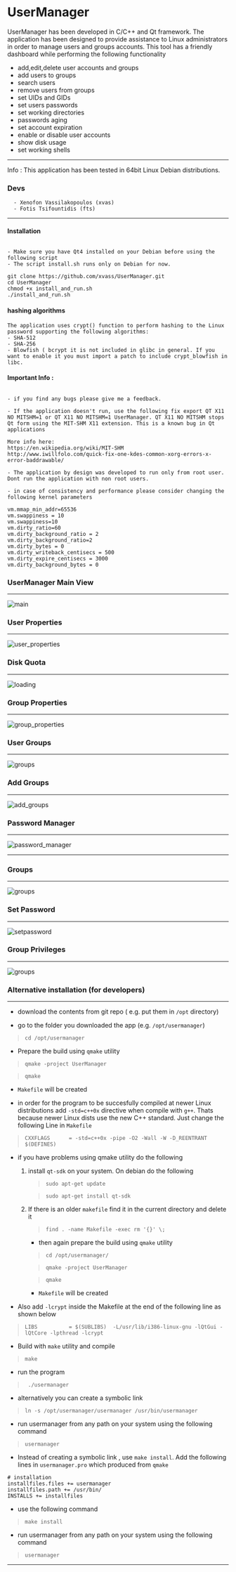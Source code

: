 
# UserManager

UserManager has been developed in C/C++ and Qt framework. The application has been designed to provide assistance to Linux administrators in order to manage users and groups accounts. This tool has a friendly dashboard while performing the following functionality

- add,edit,delete user accounts and groups
- add users to groups
- search users
- remove users from groups 
- set UIDs and GIDs
- set users passwords 
- set working directories
- passwords aging
- set account expiration
- enable or disable user accounts
- show disk usage
- set working shells

------------------

Info : This application has been tested in 64bit Linux Debian distributions.


### Devs
~~~~~~~~~~~~~~~~~~~~~~~~~~~~~~~~~~~~~~~~~~~~~~~~~~~~~~~~~~~~
  - Xenofon Vassilakopoulos (xvas)
  - Fotis Tsifountidis (fts)
~~~~~~~~~~~~~~~~~~~~~~~~~~~~~~~~~~~~~~~~~~~~~~~~~~~~~~~~~~~~

------------------

#### Installation 

~~~~~~~~~~~~~~~~~~~~~~~~~~~~~~~~~~~~~~~~~~~~~~~~~~~~~~~~~~~

- Make sure you have Qt4 installed on your Debian before using the following script 
- The script install.sh runs only on Debian for now. 

git clone https://github.com/xvass/UserManager.git
cd UserManager
chmod +x install_and_run.sh
./install_and_run.sh

~~~~~~~~~~~~~~~~~~~~~~~~~~~~~~~~~~~~~~~~~~~~~~~~~~~~~~~~~~~

#### hashing algorithms 

~~~~~~~~~~~~~~~~~~~~~~~~~~~~~~~~~~~~~~~~~~~~~~~~~~~~~~~~~~~
The application uses crypt() function to perform hashing to the Linux password supporting the following algorithms: 
- SHA-512
- SHA-256
- Blowfish ( bcrypt it is not included in glibc in general. If you want to enable it you must import a patch to include crypt_blowfish in libc.

~~~~~~~~~~~~~~~~~~~~~~~~~~~~~~~~~~~~~~~~~~~~~~~~~~~~~~~~~~~ 

#### Important Info : 
~~~~~~~~~~~~~~~~~~~~~~~~~~~~~~~~~~~~~~~~~~~~~~~~~~~~~~~~~~~~

- if you find any bugs please give me a feedback.

- If the application doesn't run, use the following fix export QT X11 NO MITSHM=1 or QT X11 NO MITSHM=1 UserManager. QT X11 NO MITSHM stops Qt form using the MIT-SHM X11 extension. This is a known bug in Qt applications   

More info here: 
https://en.wikipedia.org/wiki/MIT-SHM
http://www.iwillfolo.com/quick-fix-one-kdes-common-xorg-errors-x-error-baddrawable/

- The application by design was developed to run only from root user. Dont run the application with non root users.  

- in case of consistency and performance please consider changing the following kernel parameters

vm.mmap_min_addr=65536
vm.swappiness = 10
vm.swappiness=10
vm.dirty_ratio=60
vm.dirty_background_ratio = 2
vm.dirty_background_ratio=2
vm.dirty_bytes = 0
vm.dirty_writeback_centisecs = 500
vm.dirty_expire_centisecs = 3000
vm.dirty_background_bytes = 0

~~~~~~~~~~~~~~~~~~~~~~~~~~~~~~~~~~~~~~~~~~~~~~~~~~~~~~~~~~~~


### UserManager Main View
------------------------

![main](https://user-images.githubusercontent.com/12726776/30857766-aa6a1c96-a2c5-11e7-8210-9666b0949e24.PNG)

### User Properties
------------------

![user_properties](https://cloud.githubusercontent.com/assets/12726776/19657721/0139518c-9a2e-11e6-922f-27656a68bed4.PNG)

### Disk Quota
--------------

![loading](https://user-images.githubusercontent.com/12726776/30857814-d3fcc20c-a2c5-11e7-993b-6ec3f8aad7fd.PNG) 

### Group Properties
-------------------

![group_properties](https://user-images.githubusercontent.com/12726776/30582746-840576ba-9d2d-11e7-95cb-9c3cbeb957de.PNG)


### User Groups
--------------

![groups](https://cloud.githubusercontent.com/assets/12726776/19677661/ff30ea24-9aa2-11e6-8e16-1f9f001186d7.PNG)


### Add Groups
-------------

![add_groups](https://cloud.githubusercontent.com/assets/12726776/19677652/f4d972e4-9aa2-11e6-9fe5-09f6cd91864a.PNG)

### Password Manager
-------------------

![password_manager](https://cloud.githubusercontent.com/assets/12726776/19719422/7be2f682-9b72-11e6-86fe-5dfa13fcba3e.PNG)

------------------

### Groups
-----------

![groups](https://user-images.githubusercontent.com/12726776/30519031-68528cbc-9b95-11e7-93c6-32f382ec7783.PNG)

### Set Password 
----------------

![setpassword](https://user-images.githubusercontent.com/12726776/30519036-8d2a8ce2-9b95-11e7-8fb8-890db6880149.PNG)

### Group Privileges
--------------------

![groups](https://user-images.githubusercontent.com/12726776/30855524-f5ba60d2-a2bd-11e7-96ee-9a07814cdd11.PNG)



### Alternative installation (for developers)
-----------------

- download the contents from git repo ( e.g. put them in `/opt` directory)

- go to the folder you downloaded the app (e.g. `/opt/usermanager`)

> `cd /opt/usermanager`

- Prepare the build using `qmake` utility

> `qmake -project UserManager`

> `qmake`

- `Makefile` will be created 

- in order for the program to be succesfully compiled at newer Linux distributions add `-std=c++0x` directive when compile with `g++`. Thats because newer Linux dists use the new C++ standard. Just change the following Line in `Makefile` 

> `CXXFLAGS      = -std=c++0x -pipe -O2 -Wall -W -D_REENTRANT $(DEFINES)`

- if you have problems using qmake utility do the following

	1. install `qt-sdk` on your system. On debian do the following

		> `sudo apt-get update`
		
		> `sudo apt-get install qt-sdk`

	2. If there is an older `makefile` find it in the current directory and delete it

		> `find . -name Makefile -exec rm '{}' \;` 

		- then again prepare the build using `qmake` utility

		> `cd /opt/usermanager/`

		> `qmake -project UserManager`

		> `qmake`
		
		- `Makefile` will be created 

- Also add `-lcrypt` inside the Makefile at the end of the following line as shown below 

> `LIBS          = $(SUBLIBS)  -L/usr/lib/i386-linux-gnu -lQtGui -lQtCore -lpthread -lcrypt`

- Build with `make` utility and compile

> `make`

- run the program 

> ` ./usermanager`

- alternatively you can create a symbolic link 

> `ln -s /opt/usermanager/usermanager /usr/bin/usermanager`

- run usermanager from any path on your system using the following command

>  `usermanager`

- Instead of creating a symbolic link , use `make install`. Add the following lines in `usermanager.pro` which produced from `qmake`

````````````````````````````````````
# installation
installfiles.files += usermanager
installfiles.path += /usr/bin/
INSTALLS += installfiles 
````````````````````````````````````

- use the following command 

> `make install`
 
- run usermanager from any path on your system using the following command

>  `usermanager`

------------------------


